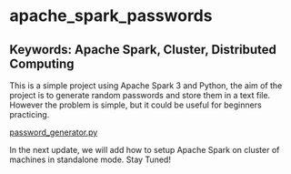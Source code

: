 # apache_spark_passwords
## Keywords: Apache Spark, Cluster, Distributed Computing
This is a simple project using Apache Spark 3 and Python, the aim of the project is to generate random passwords and store them in a text file. However the problem is simple, but it could be useful for beginners practicing.

<a href=https://github.com/MosesDastmard/apache_spark_passwords/blob/main/password_generator.py> password_generator.py </a>

 In the next update, we will add how to setup Apache Spark on cluster of machines in standalone mode.
 Stay Tuned!
